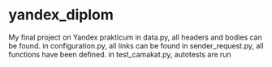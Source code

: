 # yandex_diplom
My final project on Yandex prakticum
in data.py, all headers and bodies can be found.
in configuration.py, all links can be found
in sender_request.py, all functions have been defined.
in test_camakat.py, autotests are run
